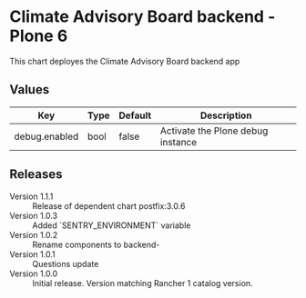 # Climate Advisory Board backend - Plone 6

This chart deployes the Climate Advisory Board backend app 


## Values

| Key | Type | Default | Description |
|-----|------|---------|-------------|
| debug.enabled | bool | false | Activate the Plone debug instance |

## Releases

<dl>
  <dt>Version 1.1.1</dt>
  <dd>Release of dependent chart postfix:3.0.6</dd>

  <dt>Version 1.0.3</dt>
  <dd>Added `SENTRY_ENVIRONMENT` variable</dd>

  <dt>Version 1.0.2</dt>
  <dd>Rename components to backend- </dd>

  <dt>Version 1.0.1</dt>
  <dd>Questions update</dd>

  <dt>Version 1.0.0</dt>
  <dd>Initial release. Version matching Rancher 1 catalog version.</dd>
</dl> 
